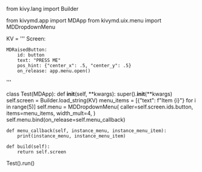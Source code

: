 from kivy.lang import Builder

from kivymd.app import MDApp
from kivymd.uix.menu import MDDropdownMenu

KV = '''
Screen:

    MDRaisedButton:
        id: button
        text: "PRESS ME"
        pos_hint: {"center_x": .5, "center_y": .5}
        on_release: app.menu.open()
'''


class Test(MDApp):
    def __init__(self, **kwargs):
        super().__init__(**kwargs)
        self.screen = Builder.load_string(KV)
        menu_items = [{"text": f"Item {i}"} for i in range(5)]
        self.menu = MDDropdownMenu(
            caller=self.screen.ids.button,
            items=menu_items,
            width_mult=4,
        )
        self.menu.bind(on_release=self.menu_callback)

    def menu_callback(self, instance_menu, instance_menu_item):
        print(instance_menu, instance_menu_item)

    def build(self):
        return self.screen


Test().run()